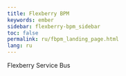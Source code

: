```yaml
---
title: Flexberry BPM
keywords: ember
sidebar: flexberry-bpm_sidebar
toc: false
permalink: ru/fbpm_landing_page.html
lang: ru
---
```


Flexberry Service Bus